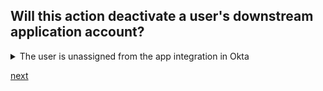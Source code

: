 ## Will this action deactivate a user's downstream application account?

<details>
  <summary>The user is unassigned from the app integration in Okta</summary>
<p>
  Yes
</p>
</details>


[next](33.md)
